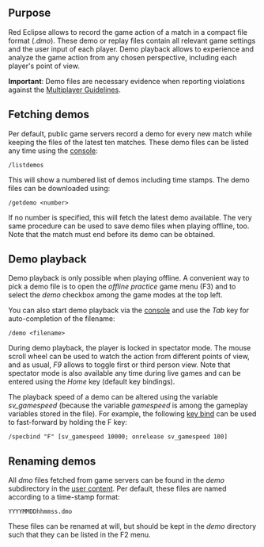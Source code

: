 ## Purpose

Red Eclipse allows to record the game action of a match in a compact file format (*.dmo*). These demo or replay files contain all relevant game settings and the user input of each player. Demo playback allows to experience and analyze the game action from any chosen perspective, including each player's point of view.

**Important**: Demo files are necessary evidence when reporting violations against the [Multiplayer Guidelines](Multiplayer_Guidelines "wikilink").

## Fetching demos

Per default, public game servers record a demo for every new match while keeping the files of the latest ten matches. These demo files can be listed any time using the [console](console "wikilink"):

    /listdemos

This will show a numbered list of demos including time stamps. The demo files can be downloaded using:

    /getdemo <number>

If no number is specified, this will fetch the latest demo available. The very same procedure can be used to save demo files when playing offline, too. Note that the match must end before its demo can be obtained.

## Demo playback

Demo playback is only possible when playing offline. A convenient way to pick a demo file is to open the *offline practice* game menu (F3) and to select the *demo* checkbox among the game modes at the top left.

You can also start demo playback via the [console](console "wikilink") and use the *Tab* key for auto-completion of the filename:

    /demo <filename>

During demo playback, the player is locked in spectator mode. The mouse scroll wheel can be used to watch the action from different points of view, and as usual, *F9* allows to toggle first or third person view. Note that spectator mode is also available any time during live games and can be entered using the *Home* key (default key bindings).

The playback speed of a demo can be altered using the variable *sv\_gamespeed* (because the variable *gamespeed* is among the gameplay variables stored in the file). For example, the following [key bind](Keybinding#Onrelease "wikilink") can be used to fast-forward by holding the F key:

`/specbind "F" [sv_gamespeed 10000; onrelease sv_gamespeed 100]`

## Renaming demos

All *dmo* files fetched from game servers can be found in the *demo* subdirectory in the [user content](Game_Settings#Location "wikilink"). Per default, these files are named according to a time-stamp format:

    YYYYMMDDhhmmss.dmo

These files can be renamed at will, but should be kept in the *demo* directory such that they can be listed in the F2 menu.
